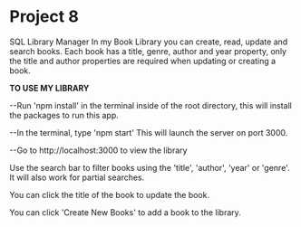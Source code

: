 # Project 8
 SQL Library Manager
In my Book Library you can create, read, update and search books. Each book has a title, genre, author and year property, only the title and author properties are required when updating or creating a book.

**TO USE MY LIBRARY**

--Run 'npm install' in the terminal inside of the root directory, this will install the packages to run this app.

--In the terminal, type 'npm start' This will launch the server on port 3000.

--Go to http://localhost:3000 to view the library

Use the search bar to filter books using the 'title', 'author', 'year' or 'genre'. It will also work for partial searches.

You can click the title of the book to update the book.

You can click 'Create New Books' to add a book to the library.